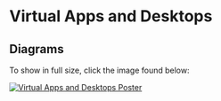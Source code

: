 ﻿---
layout: doc
h3InToc: true
contributedBy: Daniel Feller
description: Conceptual architecture drawing for Citrix Virtual Apps and Desktop on-premises deployment.
---
# Virtual Apps and Desktops

## Diagrams

To show in full size, click the image found below:

[![Virtual Apps and Desktops Poster](/en-us/tech-zone/learn/media/diagrams-posters_virtual-apps-and-desktops_poster.png)](/en-us/tech-zone/learn/downloads/diagrams-posters_virtual-apps-and-desktops_poster.png)
